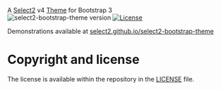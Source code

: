 A [Select2](https://select2.github.io/) v4 [Theme](https://select2.github.io/examples.html#themes) for Bootstrap 3  
![select2-bootstrap-theme version](https://img.shields.io/badge/select2--bootstrap--theme-v0.1.0--beta.10-brightgreen.svg)
[![License](http://img.shields.io/badge/License-MIT-blue.svg)](http://opensource.org/licenses/MIT)

Demonstrations available at
[select2.github.io/select2-bootstrap-theme](http://select2.github.io/select2-bootstrap-theme/)

# Copyright and license

The license is available within the repository in the [LICENSE](LICENSE) file.
